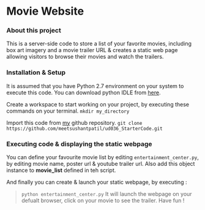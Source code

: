 # Movie Website

### About this project
This is a server-side code to store a list of your favorite movies, including box art imagery and a movie trailer URL & creates a static web page allowing visitors to browse their movies and watch the trailers.

### Installation & Setup
It is assumed that you have Python 2.7 environment on your system to execute this code. You can download python IDLE from [here](https://www.python.org/downloads/).

Create a workspace to start working on your project, by executing these commands on your terminal.
`mkdir my_directory`

Import this code from [my](https://github.com/meetsushantpatil/ud036_StarterCode) github repository.
`git clone https://github.com/meetsushantpatil/ud036_StarterCode.git`

### Executing code & displaying the static webpage
You can define your favourite movie list by editing `entertainment_center.py`, by editing movie name, poster url & youtube trailer url. Also add this object instance to **movie_list** defined in teh script.

And finally you can create & launch your static webpage, by executing :
> `python entertainment_center.py`
It will launch the webpage on your defualt browser, click on your movie to see the trailer. Have fun !